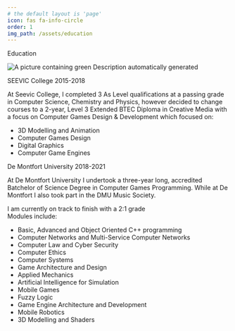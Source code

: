 ```yaml
---
# the default layout is 'page'
icon: fas fa-info-circle
order: 1
img_path: /assets/education
---
```


Education

![A picture containing green Description automatically generated](0da3f34ea0e67a2af71865fc2b07f1b9.jpeg)

SEEVIC College 2015-2018

At Seevic College, I completed 3 As Level qualifications at a passing grade in Computer Science, Chemistry and Physics, however decided to change courses to a 2-year, Level 3 Extended BTEC Diploma in Creative Media with a focus on Computer Games Design & Development which focused on:

-   3D Modelling and Animation
-   Computer Games Design
-   Digital Graphics
-   Computer Game Engines

De Montfort University 2018-2021

At De Montfort University I undertook a three-year long, accredited Batchelor of Science Degree in Computer Games Programming. While at De Montfort I also took part in the DMU Music Society.

I am currently on track to finish with a 2:1 grade  
Modules include:

-   Basic, Advanced and Object Oriented C++ programming
-   Computer Networks and Multi-Service Computer Networks
-   Computer Law and Cyber Security
-   Computer Ethics
-   Computer Systems
-   Game Architecture and Design
-   Applied Mechanics
-   Artificial Intelligence for Simulation
-   Mobile Games
-   Fuzzy Logic
-   Game Engine Architecture and Development
-   Mobile Robotics
-   3D Modelling and Shaders

